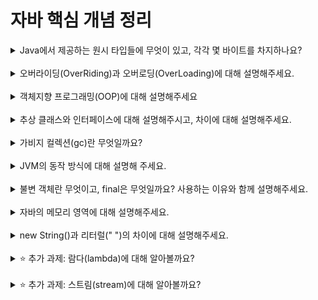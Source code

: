 # 자바 핵심 개념 정리
<details>
<summary>Java에서 제공하는 원시 타입들에 무엇이 있고, 각각 몇 바이트를 차지하나요?</summary>
<div markdown="1">
//`primitive(원시)`타입에는 문자형인 `char`(byte), 정수형인 `short`(2byte), `int`(4byte), `long`(8byte)가 있다. 그리고 실수형인 `float`(4byte), `double`(8byte)가 있다.
</div>
</details>
<br>

<details>
<summary>오버라이딩(OverRiding)과 오버로딩(OverLoading)에 대해 설명해주세요.</summary>
<div markdown="1">
// 오버로딩은 메소드의 이름이 같더라도 매개변수의 개수나 타입이 다른 경우 같은 이름을 사용하여 메소드를 만들 수 있는 것을 말한다.
  오버라이딩은 부모 클래스에서 상속받은 메소드를 자식 클래스에서 재정의하는 것을 의미한다. 이 경우 매소드의 이름, 매개변수, 리턴값이 모두 같아야 한다.
</div>
</details>
<br>

<details>
<summary>객체지향 프로그래밍(OOP)에 대해 설명해주세요</summary>
<div markdown="1">
// 일종의 프로그램 설계 철학으로 프로그램을 객체 단위로 파악하고 구성하려는 것이다. 즉 현실 세계와 보다 비슷한 프로그래밍 방식이라고 할 수 있다.
  중요한 특징으로는 캡슐화, 추상화, 상속성, 다향성을 가진다.
</div>
</details>
<br>

<details>
<summary>추상 클래스와 인터페이스에 대해 설명해주시고, 차이에 대해 설명해주세요.</summary>
<div markdown="1">
// 추상 클래스는 선언은 되어 있지만 구현부가 없는 클래스를 말한다. 인터페이스는 다른 클래스 작성을 위한 틀 또는 설계도로서 작성되는 클래스를 의미한다.
  추상 클래스의 경우 추상 클래스를 다른 클래스가 상속받아 자식 클래스가 추상 클래스에서 명시되지 않은 구현부를 확장해나간다. 
  하지만 인터페이스는 인터페이스의 기능이 다른 클래스나 메소드에 의해 확장되는 것이 아니라 인터페이스에 명시된 기능 그대로 구현된다.
</div>
</details>
<br>

<details>
<summary>가비지 컬렉션(gc)란 무엇일까요?</summary>
<div markdown="1">
// 가비지 컬렉터가 메모리의 힙 영역에서 더 이상 사용하지 않는 부분을 다른 객체가 사용할 수 있도록 제거하는 것을 말한다.
  한정된 메모리 자원을 더 효율적으로 사용하기 위함이므로, 자동 메모리 관리라고도 한다.
</div>
</details>
<br>

<details>
<summary>JVM의 동작 방식에 대해 설명해 주세요.</summary>
<div markdown="1">
// 자바프로그램을 컴파일 해서 나온 바이트코드를 실행시켜주는 역활을 한다. 사람이 작성한 Java 코드를 실행하면 해당 코드가 바이트 코드로 컴파일된다. 
  이렇게 컴파일된 바이트 코드는 클래스 로더에서의 동적 로딩을 통해 각 런타임 영역에 할당된다. 그리고 할당된 바이트코드는 익스큐션 엔진에 의해 명령어 하나씩 실행된다.
</div>
</details>
<br>

<details>
<summary>불변 객체란 무엇이고, final은 무엇일까요? 사용하는 이유와 함께 설명해주세요.</summary>
<div markdown="1">
// 불변 객체란 객체 생성 이후 객체의 내용이 변하지 않는 객체를 의미하며, 불변성을 유지하기 위해 사용한다.
  불변성을 유지할 경우 Cache, Map, Set 등을 이용하기 더 편해진다. 또 오류 가능성을 최소화할 수 있으며 다른 사람과의 협업 시 보다 안전하게 사용할 수 있다.
  또 가비지 컬렉션의 성능을 높이는 등의 장점을 가지는데, 이러한 불변성을 부여하기 위해 필요한 키워드가 final이다.
</div>
</details>
<br>

<details>
<summary>자바의 메모리 영역에 대해 설명해주세요.</summary>
<div markdown="1">
// method 영역, heap 영역, stack 영역으로 구분된다. 
  method 영역에는 클래스 정보, 메소드 정도 또는 전역변수나 static으로 선언된 것들이 담긴다.
  heap 영역에는 new를 이용해 생성된 객체와 참조형 자료형들이 저장된다.
  stack 영역에는 기본 자료형 변수 및 일시적으로 사용되는 정보들이 저장된다.
</div>
</details>
<br>

<details>
<summary>new String()과 리터럴(" ")의 차이에 대해 설명해주세요.</summary>
<div markdown="1">
// new String()은 new를 사용하기 때문에 heap 영역에 새로운 주소가 할당된다. 
  반면 리터럴("")은 상수풀에 저장된 메모리를 확인하여 동일한 데이터가 있는 경우 주소를 참조하게 된다.  
</div>
</details>
<br>

<details>
<summary>⭐️ 추가 과제: 람다(lambda)에 대해 알아볼까요?</summary>
<div markdown="1">
// 익명함수를 의미하여 수학에서의 함수를 보다 간단하게 작성 가능하다.
</div>
</details>
<br>

<details>
<summary>⭐️ 추가 과제: 스트림(stream)에 대해 알아볼까요?</summary>
<div markdown="1">
// 컬렉션에 저장되어있는 엘리먼트들을 하나씩 순회하면서 처리할 수 있는 코드패턴이다.
</div>
</details>
<br>


